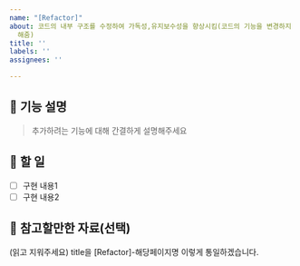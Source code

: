 ```yaml
---
name: "[Refactor]"
about: 코드의 내부 구조를 수정하여 가독성,유지보수성을 향상시킴(코드의 기능을 변경하지 않으면서 코드를 더 깔끔하고 효율적으로 만들 수 있게
  해줌)
title: ''
labels: ''
assignees: ''

---
```


## 📄 기능 설명

> 추가하려는 기능에 대해 간결하게 설명해주세요

## 🏁 할 일 

- [ ] 구현 내용1
- [ ] 구현 내용2

## 🫡 참고할만한 자료(선택)

(읽고 지워주세요)
title을 [Refactor]-해당페이지명
이렇게 통일하겠습니다.
